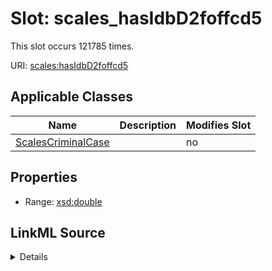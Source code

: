 

# Slot: scales_hasIdbD2foffcd5




This slot occurs 121785 times.


URI: [scales:hasIdbD2foffcd5](http://schemas.scales-okn.org/rdf/scales#hasIdbD2foffcd5)



<!-- no inheritance hierarchy -->





## Applicable Classes

| Name | Description | Modifies Slot |
| --- | --- | --- |
| [ScalesCriminalCase](../classes/ScalesCriminalCase.md) |  |  no  |







## Properties

* Range: [xsd:double](http://www.w3.org/2001/XMLSchema#double)







## LinkML Source

<details>

```yaml
name: scales_hasIdbD2foffcd5
from_schema: okns:scales-kg
rank: 1000
slot_uri: scales:hasIdbD2foffcd5
alias: scales_hasIdbD2foffcd5
domain_of:
- scales_CriminalCase
range: double

```
</details>